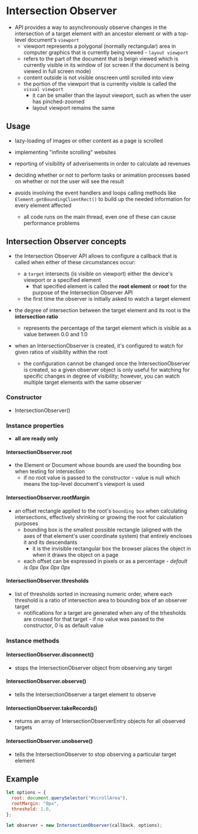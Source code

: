 # Intersection Observer

- API provides a way to asynchronously observe changes in the intersection of a target element with an ancestor element or with a top-level document's `viewport`
  - viewport represents a polygonal (normally rectangular) area in computer graphics that is currently being viewed - `layout viewport`
  - refers to the part of the document that is beign viewed which is currently visible in its window of (or screen if the document is being viewed in full screen mode)
  - content outside is not visible onscreen until scrolled into view
  - the portion of the viewport that is currenlty visible is called the `visual viewport`
    - it can be smaller than the layout viewport, such as when the user has pinched-zoomed
    - layout viewport remains the same

## Usage

- lazy-loading of images or other content as a page is scrolled
- implementing "infinite scrolling" websites
- reporting of visibility of adverisements in order to calculate ad revenues
- deciding whether or not to perform tasks or animation processes based on whether or not the user will see the result

- avoids involving the event handlers and loops calling methods like `Element.getBoundingClientRect()` to build up the needed information for every element affected
  - all code runs on the main thread, even one of these can cause performance problems

## Intersection Observer concepts

- the Intersection Observer API allows to configure a callback that is called when either of these circumstances occur:

  - a `target` intersects (is visible on viewport) either the device's viewport or a specified element
    - that specified element is called the **root element** or **root** for the purpose of the Intersection Observer API
  - the first time the observer is initially asked to watch a target element

- the degree of intersection between the target element and its root is the **intersection ratio**

  - represents the percentage of the target element which is visible as a value between 0.0 and 1.0

- when an IntersectionObserver is created, it's configured to watch for given ratios of visibility within the root
  - the configuration cannot be changed once the IntersectionObserver is created, so a given observer object is only useful for watching for specific changes in degree of visibility; however, you can watch multiple target elements with the same observer

### Constructor

- IntersectionObserver()

### Instance properties

- **all are ready only**

#### IntersectionObserver.root

- the Element or Document whose bounds are used the bounding box when testing for intersection
  - if no root value is passed to the constructor - value is null which means the top-level document's viewport is used

#### IntersectionObserver.rootMargin

- an offset rectangle applied to the root's `bounding box` when calculating intersections, effectively shrinking or growing the root for calculation purposes
  - bounding box is the smallest possible rectangle (aligned with the axes of that element's user coordinate system) that entirely encloses it and its descendants
    - it is the invisible rectangular box the browser places the object in when it draws the object on a page
  - each offset can be expressed in pixels or as a percentage - _default is 0px 0px 0px 0px_

#### IntersectionObserver.thresholds

- list of thresholds sorted in increasing numeric order, where each threshold is a ratio of intersection area to bounding box of an observer target
  - notifications for a target are generated when any of the trhesholds are crossed for that target - if no value was passed to the constructor, 0 is as default value

### Instance methods

#### IntersectionObserver.disconnect()

- stops the IntersectionObserver object from observing any target

#### IntersectionObserver.observe()

- tells the IntersectionObserver a target element to observe

#### IntersectionObserver.takeRecords()

- returns an array of IntersectionObserverEntry objects for all observed targets

#### IntersectionObserver.unobserve()

- tells the IntersectionObserver to stop observing a particular target element

## Example

```js
let options = {
  root: document.querySelector("#scrollArea"),
  rootMargin: "0px",
  threshold: 1.0,
};

let observer = new IntersectionObserver(callback, options);
```
